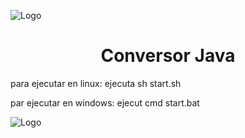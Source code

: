 
![Logo](https://i.imgur.com/Bz0yTs5.jpg)
<h1 align="center"> Conversor Java</h1>
para ejecutar en linux: 
ejecuta sh start.sh

par ejecutar en windows:
ejecut cmd start.bat

![Logo](https://imgur.com/gallery/a0QR9kF)